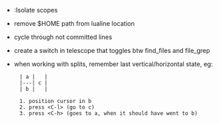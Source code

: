 - :Isolate scopes

- remove $HOME path from lualine location

- cycle through not committed lines

- create a switch in telescope that toggles btw find_files and file_grep

- when working with splits, remember last vertical/horizontal state, eg:

```
     | a |   |
     |---| c |
     | b |   |
     
     1. position cursor in b
     2. press <C-l> (go to c)
     3. press <C-h> (goes to a, when it should have went to b)
```
